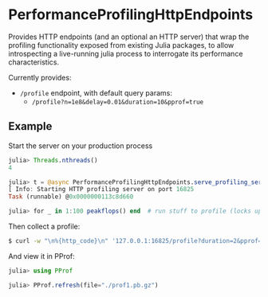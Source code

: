 # PerformanceProfilingHttpEndpoints

Provides HTTP endpoints (and an optional an HTTP server) that wrap the profiling
functionality exposed from existing Julia packages, to allow introspecting a live-running
julia process to interrogate its performance characteristics.

Currently provides:
- `/profile` endpoint, with default query params:
    - `/profile?n=1e8&delay=0.01&duration=10&pprof=true`


## Example

Start the server on your production process
```julia
julia> Threads.nthreads()
4

julia> t = @async PerformanceProfilingHttpEndpoints.serve_profiling_server()  # Start the profiling server in the background
[ Info: Starting HTTP profiling server on port 16825
Task (runnable) @0x0000000113c8d660

julia> for _ in 1:100 peakflops() end  # run stuff to profile (locks up the REPL)
```

Then collect a profile:
```bash
$ curl -w "\n%{http_code}\n" '127.0.0.1:16825/profile?duration=2&pprof=true' --output prof1.pb.gz
```

And view it in PProf:
```julia
julia> using PProf

julia> PProf.refresh(file="./prof1.pb.gz")
```
